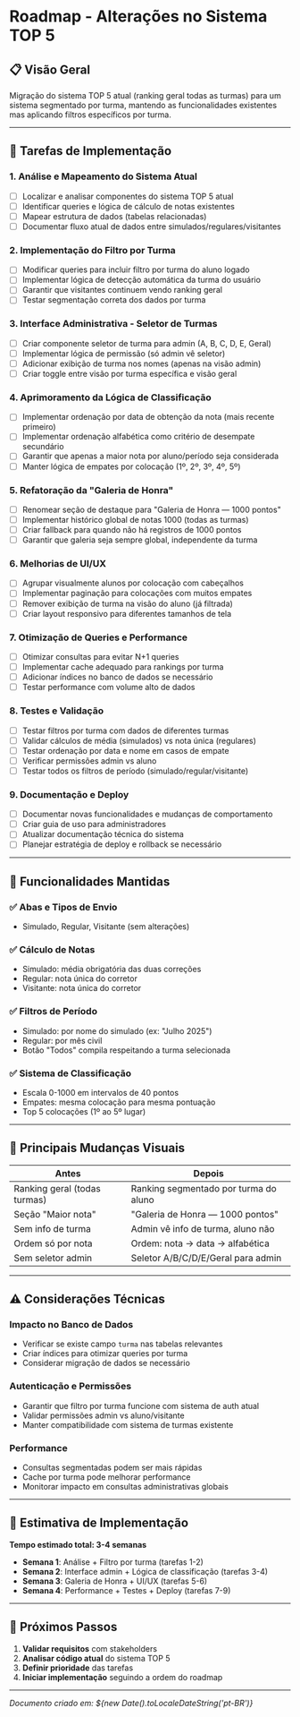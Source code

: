 # Roadmap - Alterações no Sistema TOP 5

## 📋 Visão Geral

Migração do sistema TOP 5 atual (ranking geral todas as turmas) para um sistema segmentado por turma, mantendo as funcionalidades existentes mas aplicando filtros específicos por turma.

---

## 🎯 Tarefas de Implementação

### 1. **Análise e Mapeamento do Sistema Atual**
- [ ] Localizar e analisar componentes do sistema TOP 5 atual
- [ ] Identificar queries e lógica de cálculo de notas existentes
- [ ] Mapear estrutura de dados (tabelas relacionadas)
- [ ] Documentar fluxo atual de dados entre simulados/regulares/visitantes

### 2. **Implementação do Filtro por Turma**
- [ ] Modificar queries para incluir filtro por turma do aluno logado
- [ ] Implementar lógica de detecção automática da turma do usuário
- [ ] Garantir que visitantes continuem vendo ranking geral
- [ ] Testar segmentação correta dos dados por turma

### 3. **Interface Administrativa - Seletor de Turmas**
- [ ] Criar componente seletor de turma para admin (A, B, C, D, E, Geral)
- [ ] Implementar lógica de permissão (só admin vê seletor)
- [ ] Adicionar exibição de turma nos nomes (apenas na visão admin)
- [ ] Criar toggle entre visão por turma específica e visão geral

### 4. **Aprimoramento da Lógica de Classificação**
- [ ] Implementar ordenação por data de obtenção da nota (mais recente primeiro)
- [ ] Implementar ordenação alfabética como critério de desempate secundário
- [ ] Garantir que apenas a maior nota por aluno/período seja considerada
- [ ] Manter lógica de empates por colocação (1º, 2º, 3º, 4º, 5º)

### 5. **Refatoração da "Galeria de Honra"**
- [ ] Renomear seção de destaque para "Galeria de Honra — 1000 pontos"
- [ ] Implementar histórico global de notas 1000 (todas as turmas)
- [ ] Criar fallback para quando não há registros de 1000 pontos
- [ ] Garantir que galeria seja sempre global, independente da turma

### 6. **Melhorias de UI/UX**
- [ ] Agrupar visualmente alunos por colocação com cabeçalhos
- [ ] Implementar paginação para colocações com muitos empates
- [ ] Remover exibição de turma na visão do aluno (já filtrada)
- [ ] Criar layout responsivo para diferentes tamanhos de tela

### 7. **Otimização de Queries e Performance**
- [ ] Otimizar consultas para evitar N+1 queries
- [ ] Implementar cache adequado para rankings por turma
- [ ] Adicionar índices no banco de dados se necessário
- [ ] Testar performance com volume alto de dados

### 8. **Testes e Validação**
- [ ] Testar filtros por turma com dados de diferentes turmas
- [ ] Validar cálculos de média (simulados) vs nota única (regulares)
- [ ] Testar ordenação por data e nome em casos de empate
- [ ] Verificar permissões admin vs aluno
- [ ] Testar todos os filtros de período (simulado/regular/visitante)

### 9. **Documentação e Deploy**
- [ ] Documentar novas funcionalidades e mudanças de comportamento
- [ ] Criar guia de uso para administradores
- [ ] Atualizar documentação técnica do sistema
- [ ] Planejar estratégia de deploy e rollback se necessário

---

## 🔄 Funcionalidades Mantidas

### ✅ **Abas e Tipos de Envio**
- Simulado, Regular, Visitante (sem alterações)

### ✅ **Cálculo de Notas**
- Simulado: média obrigatória das duas correções
- Regular: nota única do corretor
- Visitante: nota única do corretor

### ✅ **Filtros de Período**
- Simulado: por nome do simulado (ex: "Julho 2025")
- Regular: por mês civil
- Botão "Todos" compila respeitando a turma selecionada

### ✅ **Sistema de Classificação**
- Escala 0-1000 em intervalos de 40 pontos
- Empates: mesma colocação para mesma pontuação
- Top 5 colocações (1º ao 5º lugar)

---

## 🎨 Principais Mudanças Visuais

| **Antes** | **Depois** |
|-----------|------------|
| Ranking geral (todas turmas) | Ranking segmentado por turma do aluno |
| Seção "Maior nota" | "Galeria de Honra — 1000 pontos" |
| Sem info de turma | Admin vê info de turma, aluno não |
| Ordem só por nota | Ordem: nota → data → alfabética |
| Sem seletor admin | Seletor A/B/C/D/E/Geral para admin |

---

## ⚠️ Considerações Técnicas

### **Impacto no Banco de Dados**
- Verificar se existe campo `turma` nas tabelas relevantes
- Criar índices para otimizar queries por turma
- Considerar migração de dados se necessário

### **Autenticação e Permissões**
- Garantir que filtro por turma funcione com sistema de auth atual
- Validar permissões admin vs aluno/visitante
- Manter compatibilidade com sistema de turmas existente

### **Performance**
- Consultas segmentadas podem ser mais rápidas
- Cache por turma pode melhorar performance
- Monitorar impacto em consultas administrativas globais

---

## 📅 Estimativa de Implementação

**Tempo estimado total: 3-4 semanas**

- **Semana 1**: Análise + Filtro por turma (tarefas 1-2)
- **Semana 2**: Interface admin + Lógica de classificação (tarefas 3-4)  
- **Semana 3**: Galeria de Honra + UI/UX (tarefas 5-6)
- **Semana 4**: Performance + Testes + Deploy (tarefas 7-9)

---

## 🚀 Próximos Passos

1. **Validar requisitos** com stakeholders
2. **Analisar código atual** do sistema TOP 5
3. **Definir prioridade** das tarefas
4. **Iniciar implementação** seguindo a ordem do roadmap

---

*Documento criado em: ${new Date().toLocaleDateString('pt-BR')}*